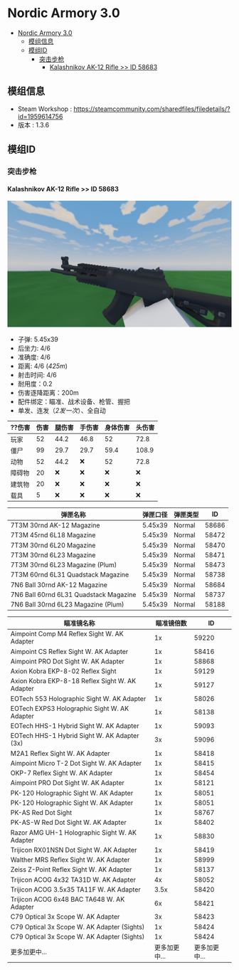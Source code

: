 # Nordic Armory 3.0
- [Nordic Armory 3.0](#nordic-armory-30)
  - [模组信息](#模组信息)
  - [模组ID](#模组id)
    - [突击步枪](#突击步枪)
      - [Kalashnikov AK-12 Rifle >> ID 58683](#kalashnikov-ak-12-rifle--id-58683)
## 模组信息
- Steam Workshop : https://steamcommunity.com/sharedfiles/filedetails/?id=1959614756
- 版本 : 1.3.6
## 模组ID
### 突击步枪
#### Kalashnikov AK-12 Rifle >> ID 58683
![img](../../IDList_Img/Mod/nordic_armory_3.0/Kalashnikov%20AK-12%20Rifle_20220617161736_preview.jpg)
- 子弹: 5.45x39
- 后坐力: 4/6
- 准确度: 4/6
- 距离: 4/6 (*425m*)
- 射击时间: 4/6
- 耐用度：0.2
- 伤害逐降距离：200m
- 配件绑定：瞄准、战术设备、枪管、握把
- 单发、连发（*2发一次*）、全自动

| ??伤害 | 伤害 | 腿伤害 | 手伤害 | 身体伤害 | 头伤害 |
| ------ | ---- | ------ | ------ | -------- | ------ |
| 玩家   | 52   | 44.2   | 46.8   | 52       | 72.8   |
| 僵尸   | 99   | 29.7   | 29.7   | 59.4     | 108.9  |
| 动物   | 52   | 44.2   | ❌      | 52       | 72.8   |
| 障碍物 | 20   | ❌      | ❌      | ❌        | ❌      |
| 建筑物 | 20   | ❌      | ❌      | ❌        | ❌      |
| 载具   | 5    | ❌      | ❌      | ❌        | ❌      |

| 弹匣名称                               | 弹匣口径 | 弹匣类型 | ID    |
| -------------------------------------- | -------- | -------- | ----- |
| 7T3M 30rnd AK-12 Magazine              | 5.45x39  | Normal   | 58686 |
| 7T3M 45rnd 6L18 Magazine               | 5.45x39  | Normal   | 58472 |
| 7T3M 30rnd 6L20 Magazine               | 5.45x39  | Normal   | 58470 |
| 7T3M 30rnd 6L23 Magazine               | 5.45x39  | Normal   | 58471 |
| 7T3M 30rnd 6L23 Magazine (Plum)        | 5.45x39  | Normal   | 58473 |
| 7T3M 60rnd 6L31 Quadstack Magazine     | 5.45x39  | Normal   | 58738 |
| 7N6 Ball 30rnd AK-12 Magazine          | 5.45x39  | Normal   | 58684 |
| 7N6 Ball 60rnd 6L31 Quadstack Magazine | 5.45x39  | Normal   | 58737 |
| 7N6 Ball 30rnd 6L23 Magazine (Plum)    | 5.45x39  | Normal   | 58188 |

| 瞄准镜名称                                      | 瞄准镜倍数    | ID            |
| ----------------------------------------------- | ------------- | ------------- |
| Aimpoint Comp M4 Reflex Sight W. AK Adapter     | 1x            | 59220         |
| Aimpoint CS Reflex Sight W. AK Adapter          | 1x            | 58416         |
| Aimpoint PRO Dot Sight W. AK Adapter            | 1x            | 58868         |
| Axion Kobra EKP-8-02 Reflex Sight               | 1x            | 59129         |
| Axion Kobra EKP-8-18 Reflex Sight W. AK Adapter | 1x            | 59127         |
| EOTech 553 Holographic Sight W. AK Adapter      | 1x            | 58026         |
| EOTech EXPS3 Holographic Sight W. AK Adapter    | 1x            | 58138         |
| EOTech HHS-1 Hybrid Sight W. AK Adapter         | 1x            | 59093         |
| EOTech HHS-1 Hybrid Sight W. AK Adapter (3x)    | 3x            | 59096         |
| M2A1 Reflex Sight W. AK Adapter                 | 1x            | 58418         |
| Aimpoint Micro T-2 Dot Sight W. AK Adapter      | 1x            | 58415         |
| OKP-7 Reflex Sight W. AK Adapter                | 1x            | 58454         |
| Aimpoint PRO Dot Sight W. AK Adapter            | 1x            | 58121         |
| PK-120 Holographic Sight W. AK Adapter          | 1x            | 58051         |
| PK-120 Holographic Sight W. AK Adapter          | 1x            | 58051         |
| PK-AS Red Dot Sight                             | 1x            | 58767         |
| PK-AS-W Red Dot Sight W. AK Adapter             | 1x            | 58402         |
| Razor AMG UH-1 Holographic Sight W. AK Adapter  | 1x            | 58830         |
| Trijicon RX01NSN Dot Sight W. AK Adapter        | 1x            | 58419         |
| Walther MRS Reflex Sight W. AK Adapter          | 1x            | 58999         |
| Zeiss Z-Point Reflex Sight W. AK Adapter        | 1x            | 58137         |
| Trijicon ACOG 4x32 TA31D W. AK Adapter          | 4x            | 58052         |
| Trijicon ACOG 3.5x35 TA11F W. AK Adapter        | 3.5x          | 58420         |
| Trijicon ACOG 6x48 BAC TA648 W. AK Adapter      | 6x            | 58421         |
| C79 Optical 3x Scope W. AK Adapter              | 3x            | 58423         |
| C79 Optical 3x Scope W. AK Adapter (Sights)     | 1x            | 58424         |
| C79 Optical 3x Scope W. AK Adapter (Sights)     | 1x            | 58424         |
| 更多加更中...                                   | 更多加更中... | 更多加更中... |
